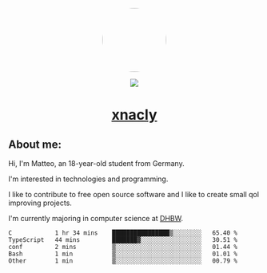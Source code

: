 <p align="center">
  <img style="border-radius: 100px" width="128" height="128" src="https://avatars.githubusercontent.com/u/47723417?v=4"/>
</p>
<p align="center">
  <img src="https://komarev.com/ghpvc/?username=xnacly&&style=flat-square"/>
</p>

<h1 align="center"><a href="https://xnacly.me/"> xnacly</a> </h1>

<h2> About me:</h2>

<p>Hi, I'm Matteo, an 18-year-old student from Germany. </p>
<p>I'm interested in technologies and programming.</p>
<p>I like to contribute to free open source software and I like to create small qol improving projects.</p>
<p>I'm currently majoring in computer science at <a href="https://www.dhbw.de/startseite">DHBW</a>.</p>

<!--START_SECTION:waka-->
```text
C            1 hr 34 mins    ████████████████▒░░░░░░░░   65.40 % 
TypeScript   44 mins         ███████▓░░░░░░░░░░░░░░░░░   30.51 % 
conf         2 mins          ▒░░░░░░░░░░░░░░░░░░░░░░░░   01.44 % 
Bash         1 min           ▒░░░░░░░░░░░░░░░░░░░░░░░░   01.01 % 
Other        1 min           ▒░░░░░░░░░░░░░░░░░░░░░░░░   00.79 % 
```
<!--END_SECTION:waka-->
